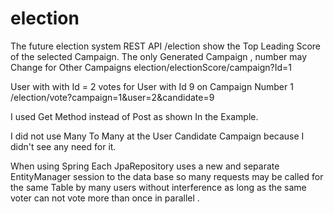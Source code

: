 # election
The future election system
REST API
/election
show the Top Leading Score of the selected Campaign.
The only Generated Campaign , number may Change for Other Campaigns
election/electionScore/campaign?Id=1

User with with Id = 2 votes for User with Id 9 on Campaign Number 1 
/election/vote?campaign=1&user=2&candidate=9

I used Get Method instead of Post as shown In the Example.

I did not use Many To Many at the
User Candidate Campaign because I didn't see any need for it.

When using Spring Each JpaRepository uses a new and separate EntityManager 
session to the data base so many requests may be called for the same 
Table by many users without interference as long as the same voter can 
not vote more than once in parallel .  
